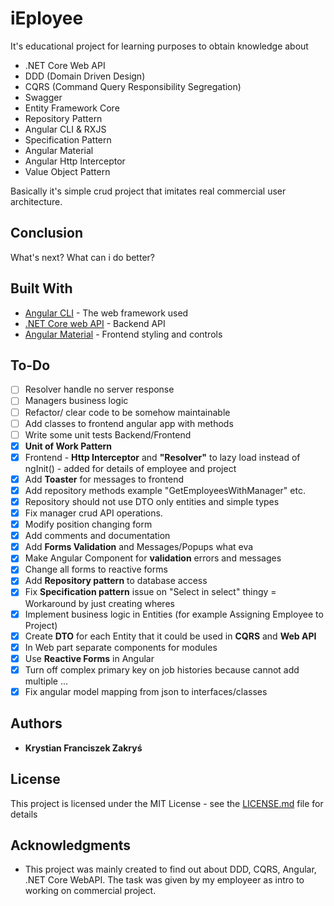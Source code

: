 # iEployee

It's educational project for learning purposes to obtain knowledge about
* .NET Core Web API
* DDD (Domain Driven Design)
* CQRS (Command Query Responsibility Segregation)
* Swagger
* Entity Framework Core
* Repository Pattern
* Angular CLI & RXJS
* Specification Pattern
* Angular Material
* Angular Http Interceptor
* Value Object Pattern

Basically it's simple crud project that imitates real commercial user architecture.

## Conclusion
What's next? What can i do better?

## Built With

* [Angular CLI](https://angular.io/docs) - The web framework used
* [.NET Core web API](https://docs.microsoft.com/pl-pl/aspnet/core/tutorials/first-web-api?view=aspnetcore-3.1&tabs=visual-studio) - Backend API
* [Angular Material](https://material.angular.io/guides) - Frontend styling and controls



## To-Do
- [ ] Resolver handle no server response
- [ ] Managers business logic
- [ ] Refactor/ clear code to be somehow maintainable
- [ ] Add classes to frontend angular app with methods
- [ ] Write some unit tests Backend/Frontend
- [x] **Unit of Work Pattern**
- [x] Frontend - **Http Interceptor** and **"Resolver"** to lazy load instead of ngInit() - added for details of employee and project
- [x] Add **Toaster** for messages to frontend
- [x] Add repository methods example "GetEmployeesWithManager" etc.
- [x] Repository should not use DTO only entities and simple types
- [x] Fix manager crud API operations.
- [x] Modify position changing form 
- [x] Add comments and documentation
- [x] Add **Forms Validation** and Messages/Popups what eva
- [x] Make Angular Component for **validation** errors and messages
- [x] Change all forms to reactive forms
- [x] Add **Repository pattern** to database access
- [x] Fix **Specification pattern** issue on "Select in select" thingy = Workaround by just creating wheres
- [x] Implement business logic in Entities (for example Assigning Employee to Project)
- [x] Create **DTO** for each Entity that it could be used in **CQRS** and **Web API**
- [x] In Web part separate components for modules
- [x] Use **Reactive Forms** in Angular
- [x] Turn off complex primary key on job histories because cannot add multiple ...
- [x] Fix angular model mapping from json to interfaces/classes

## Authors

* **Krystian Franciszek Zakryś** 

## License

This project is licensed under the MIT License - see the [LICENSE.md](LICENSE.md) file for details

## Acknowledgments

* This project was mainly created to find out about DDD, CQRS, Angular, .NET Core WebAPI. The task was given by my employeer as intro to working on commercial project.

